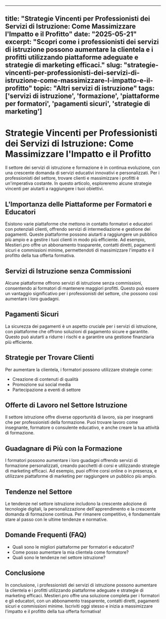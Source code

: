
---
title: "Strategie Vincenti per Professionisti dei Servizi di Istruzione: Come Massimizzare l'Impatto e il Profitto"
date: "2025-05-21"
excerpt: "Scopri come i professionisti dei servizi di istruzione possono aumentare la clientela e i profitti utilizzando piattaforme adeguate e strategie di marketing efficaci."
slug: "strategie-vincenti-per-professionisti-dei-servizi-di-istruzione-come-massimizzare-l-impatto-e-il-profitto"
topic: "Altri servizi di istruzione"
tags: ['servizi di istruzione', 'formazione', 'piattaforme per formatori', 'pagamenti sicuri', 'strategie di marketing']
---

# Strategie Vincenti per Professionisti dei Servizi di Istruzione: Come Massimizzare l'Impatto e il Profitto

Il settore dei servizi di istruzione e formazione è in continua evoluzione, con una crescente domanda di servizi educativi innovativi e personalizzati. Per i professionisti del settore, trovare clienti e massimizzare i profitti è un'imperativa costante. In questo articolo, esploreremo alcune strategie vincenti per aiutarti a raggiungere i tuoi obiettivi.

## L'Importanza delle Piattaforme per Formatori e Educatori

Esistono varie piattaforme che mettono in contatto formatori e educatori con potenziali clienti, offrendo servizi di intermediazione e gestione dei pagamenti. Queste piattaforme possono aiutarti a raggiungere un pubblico più ampio e a gestire i tuoi clienti in modo più efficiente. Ad esempio, Mestieri.pro offre un abbonamento trasparente, contatti diretti, pagamenti sicuri e commissioni minime, permettendoti di massimizzare l'impatto e il profitto della tua offerta formativa.

## Servizi di Istruzione senza Commissioni

Alcune piattaforme offrono servizi di istruzione senza commissioni, consentendo ai formatori di mantenere maggiori profitti. Questo può essere un vantaggio significativo per i professionisti del settore, che possono così aumentare i loro guadagni.

## Pagamenti Sicuri

La sicurezza dei pagamenti è un aspetto cruciale per i servizi di istruzione, con piattaforme che offrono soluzioni di pagamento sicure e garantite. Questo può aiutarti a ridurre i rischi e a garantire una gestione finanziaria più efficiente.

## Strategie per Trovare Clienti

Per aumentare la clientela, i formatori possono utilizzare strategie come:

* Creazione di contenuti di qualità
* Promozione sui social media
* Partecipazione a eventi di settore

## Offerte di Lavoro nel Settore Istruzione

Il settore istruzione offre diverse opportunità di lavoro, sia per insegnanti che per professionisti della formazione. Puoi trovare lavoro come insegnante, formatore o consulente educativo, e anche creare la tua attività di formazione.

## Guadagnare di Più con la Formazione

I formatori possono aumentare i loro guadagni offrendo servizi di formazione personalizzati, creando pacchetti di corsi e utilizzando strategie di marketing efficaci. Ad esempio, puoi offrire corsi online o in presenza, e utilizzare piattaforme di marketing per raggiungere un pubblico più ampio.

## Tendenze nel Settore

Le tendenze nel settore istruzione includono la crescente adozione di tecnologie digitali, la personalizzazione dell'apprendimento e la crescente domanda di formazione continua. Per rimanere competitivo, è fondamentale stare al passo con le ultime tendenze e normative.

## Domande Frequenti (FAQ)

* Quali sono le migliori piattaforme per formatori e educatori?
* Come posso aumentare la mia clientela come formatore?
* Quali sono le tendenze nel settore istruzione?

## Conclusione

In conclusione, i professionisti dei servizi di istruzione possono aumentare la clientela e i profitti utilizzando piattaforme adeguate e strategie di marketing efficaci. Mestieri.pro offre una soluzione completa per i formatori e gli educatori, con un abbonamento trasparente, contatti diretti, pagamenti sicuri e commissioni minime. Iscriviti oggi stesso e inizia a massimizzare l'impatto e il profitto della tua offerta formativa!
